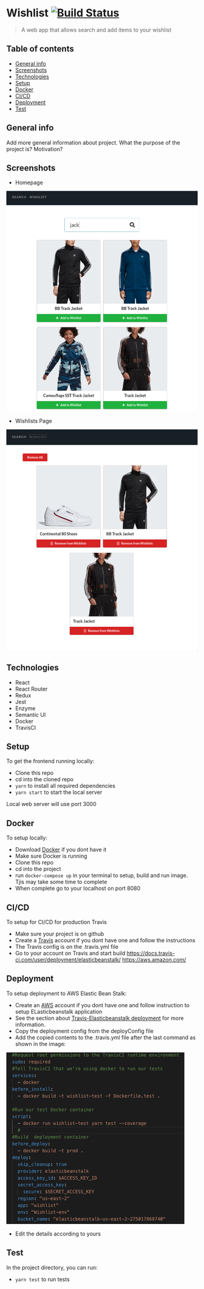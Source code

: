 # Wishlist [![Build Status](https://travis-ci.org/sirkells/wishlist.svg?branch=master)](https://travis-ci.org/sirkells/wishlist)

> A web app that allows search and add items to your wishlist

## Table of contents

- [General info](#general-info)
- [Screenshots](#screenshots)
- [Technologies](#technologies)
- [Setup](#setup)
- [Docker](#docker)
- [CI/CD](#CI/CD)
- [Deployment](#deployment)
- [Test](#test)

## General info

Add more general information about project. What the purpose of the project is? Motivation?

## Screenshots
- Homepage

![Example screenshot](./img/Screenshot_search.png)

- Wishlists Page

![Example screenshot](./img/Screenshot_wishlist.png)

## Technologies

- React
- React Router
- Redux
- Jest
- Enzyme
- Semantic UI
- Docker
- TravisCI

## Setup

To get the frontend running locally:

- Clone this repo
- cd into the cloned repo
- `yarn` to install all required dependencies
- `yarn start` to start the local server

Local web server will use port 3000

## Docker

To setup locally:

- Download [Docker](https://docs.docker.com/) if you dont have it
- Make sure Docker is running
- Clone this repo
- cd into the project
- run `docker-compose up` in your terminal to setup, build and run image. Tjis may take some time to complete
- When complete go to your localhost on port 8080

## CI/CD

To setup for CI/CD for production Travis

- Make sure your project is on github
- Create a [Travis](https://travis-ci.org/) account if you dont have one and follow the instructions
- The Travis config is on the .travis.yml file
- Go to your account on Travis and start build
  https://docs.travis-ci.com/user/deployment/elasticbeanstalk/
  https://aws.amazon.com/

## Deployment

To setup deployment to AWS Elastic Bean Stalk:

- Create an [AWS](https://aws.amazon.com/) account if you dont have one and follow instruction to setup ELasticbeanstalk application
- See the section about [Travis-Elasticbeanstalk deployment](https://docs.travis-ci.com/user/deployment/elasticbeanstalk/) for more information.
- Copy the deployment config from the deployConfig file
- Add the copied contents to the .travis.yml file after the last command as shown in the image:

![Example screenshot](./img/Screenshot-config.png)

- Edit the details according to yours


## Test

In the project directory, you can run:

- `yarn test` to run tests
